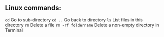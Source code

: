 ## Linux commands:
``` cd ```  Go to sub-directory
``` cd .. ``` Go back to directory
``` ls ``` List files in this directory
``` rm ``` Delete a file
``` rm -rf foldername ``` Delete a non-empty directory in Terminal 
